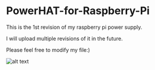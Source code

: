 # PowerHAT-for-Raspberry-Pi

This is the 1st revision of my raspberry pi power supply.

I will upload multiple revisions of it in the future.

Please feel free to modify my file:)

![alt text]()
